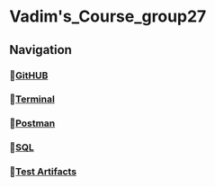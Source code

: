 # Vadim's_Course_group27

## Navigation

### :dart:[**GitHUB**](https://github.com/c1plak/Vadims_Course_group27/tree/main/GitHub)

### :dart:[**Terminal**](https://github.com/c1plak/Vadims_Course_group27/tree/main/GitBash)

### :dart:[**Postman**](https://github.com/c1plak/Vadims_Course_group27/tree/main/Postman_HW_Fyodorov)

### :dart:[**SQL**](https://github.com/c1plak/Vadims_Course_group27/tree/main/SQL)

### :dart:[**Test Artifacts**](https://github.com/c1plak/Vadims_Course_group27/tree/main/TestArtifacts)

